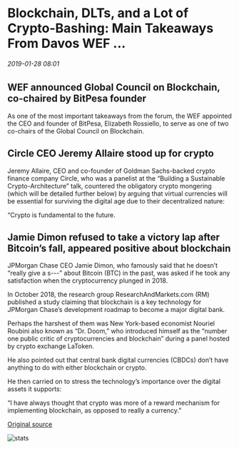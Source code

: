 # Blockchain, DLTs, and a Lot of Crypto-Bashing: Main Takeaways From Davos WEF ...

###### 2019-01-28 08:01

## WEF announced Global Council on Blockchain, co-chaired by BitPesa founder

As one of the most important takeaways from the forum, the WEF appointed the CEO and founder of BitPesa, Elizabeth Rossiello, to serve as one of two co-chairs of the Global Council on Blockchain.

## Circle CEO Jeremy Allaire stood up for crypto

Jeremy Allaire, CEO and co-founder of Goldman Sachs-backed crypto finance company Circle, who was a panelist at the “Building a Sustainable Crypto-Architecture” talk, countered the obligatory crypto mongering (which will be detailed further below) by arguing that virtual currencies will be essential for surviving the digital age due to their decentralized nature:

“Crypto is fundamental to the future.

## Jamie Dimon refused to take a victory lap after Bitcoin’s fall, appeared positive about blockchain

JPMorgan Chase CEO Jamie Dimon, who famously said that he doesn’t “really give a s---” about Bitcoin (BTC) in the past, was asked if he took any satisfaction when the cryptocurrency plunged in 2018.

In October 2018, the research group ResearchAndMarkets.com (RM) published a study claiming that blockchain is a key technology for JPMorgan Chase’s development roadmap to become a major digital bank.

Perhaps the harshest of them was New York-based economist Nouriel Roubini also known as “Dr. Doom,” who introduced himself as the “number one public critic of cryptocurrencies and blockchain” during a panel hosted by crypto exchange LaToken.

He also pointed out that central bank digital currencies (CBDCs) don’t have anything to do with either blockchain or crypto.

He then carried on to stress the technology’s importance over the digital assets it supports:

“I have always thought that crypto was more of a reward mechanism for implementing blockchain, as opposed to really a currency.”

[Original source](https://cointelegraph.com/news/blockchain-dlts-and-a-lot-of-crypto-bashing-main-takeaways-from-davos-wef)

![stats](https://c.statcounter.com/11760860/0/a89fa40b/1/ "stats")